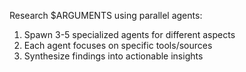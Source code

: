   Research $ARGUMENTS using parallel agents:

  1. Spawn 3-5 specialized agents for different aspects
  2. Each agent focuses on specific tools/sources
  3. Synthesize findings into actionable insights  


